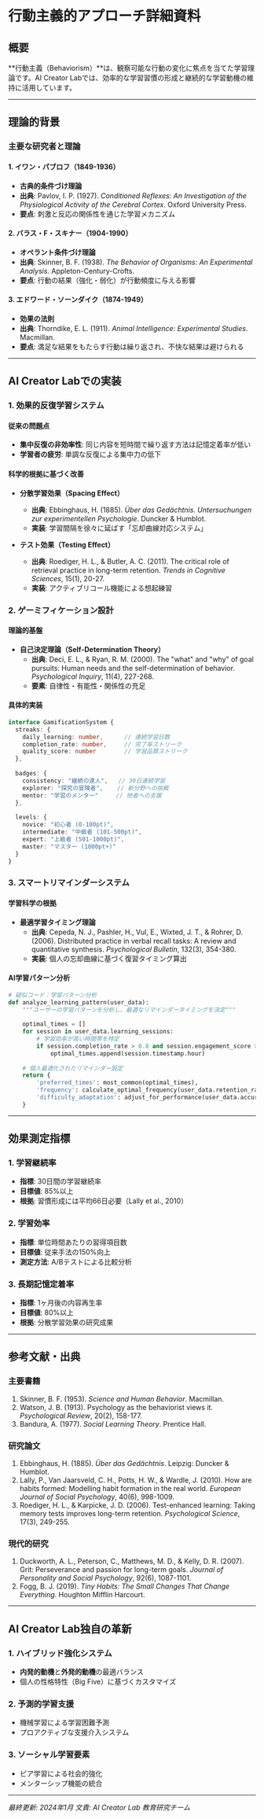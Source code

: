 # 行動主義的アプローチ詳細資料

## 概要

**行動主義（Behaviorism）**は、観察可能な行動の変化に焦点を当てた学習理論です。AI Creator Labでは、効率的な学習習慣の形成と継続的な学習動機の維持に活用しています。

---

## 理論的背景

### 主要な研究者と理論

#### 1. イワン・パブロフ（1849-1936）
- **古典的条件づけ理論**
- **出典**: Pavlov, I. P. (1927). *Conditioned Reflexes: An Investigation of the Physiological Activity of the Cerebral Cortex*. Oxford University Press.
- **要点**: 刺激と反応の関係性を通じた学習メカニズム

#### 2. バラス・F・スキナー（1904-1990）
- **オペラント条件づけ理論**
- **出典**: Skinner, B. F. (1938). *The Behavior of Organisms: An Experimental Analysis*. Appleton-Century-Crofts.
- **要点**: 行動の結果（強化・弱化）が行動頻度に与える影響

#### 3. エドワード・ソーンダイク（1874-1949）
- **効果の法則**
- **出典**: Thorndike, E. L. (1911). *Animal Intelligence: Experimental Studies*. Macmillan.
- **要点**: 満足な結果をもたらす行動は繰り返され、不快な結果は避けられる

---

## AI Creator Labでの実装

### 1. 効果的反復学習システム

#### 従来の問題点
- **集中反復の非効率性**: 同じ内容を短時間で繰り返す方法は記憶定着率が低い
- **学習者の疲労**: 単調な反復による集中力の低下

#### 科学的根拠に基づく改善
- **分散学習効果（Spacing Effect）**
  - **出典**: Ebbinghaus, H. (1885). *Über das Gedächtnis. Untersuchungen zur experimentellen Psychologie*. Duncker & Humblot.
  - **実装**: 学習間隔を徐々に延ばす「忘却曲線対応システム」

- **テスト効果（Testing Effect）**
  - **出典**: Roediger, H. L., & Butler, A. C. (2011). The critical role of retrieval practice in long-term retention. *Trends in Cognitive Sciences*, 15(1), 20-27.
  - **実装**: アクティブリコール機能による想起練習

### 2. ゲーミフィケーション設計

#### 理論的基盤
- **自己決定理論（Self-Determination Theory）**
  - **出典**: Deci, E. L., & Ryan, R. M. (2000). The "what" and "why" of goal pursuits: Human needs and the self-determination of behavior. *Psychological Inquiry*, 11(4), 227-268.
  - **要素**: 自律性・有能性・関係性の充足

#### 具体的実装
```typescript
interface GamificationSystem {
  streaks: {
    daily_learning: number,      // 連続学習日数
    completion_rate: number,     // 完了率ストリーク
    quality_score: number        // 学習品質ストリーク
  },
  
  badges: {
    consistency: "継続の達人",   // 30日連続学習
    explorer: "探究の冒険者",    // 新分野への挑戦
    mentor: "学習のメンター"     // 他者への支援
  },
  
  levels: {
    novice: "初心者 (0-100pt)",
    intermediate: "中級者 (101-500pt)",
    expert: "上級者 (501-1000pt)",
    master: "マスター (1000pt+)"
  }
}
```

### 3. スマートリマインダーシステム

#### 学習科学の根拠
- **最適学習タイミング理論**
  - **出典**: Cepeda, N. J., Pashler, H., Vul, E., Wixted, J. T., & Rohrer, D. (2006). Distributed practice in verbal recall tasks: A review and quantitative synthesis. *Psychological Bulletin*, 132(3), 354-380.
  - **実装**: 個人の忘却曲線に基づく復習タイミング算出

#### AI学習パターン分析
```python
# 疑似コード：学習パターン分析
def analyze_learning_pattern(user_data):
    """ユーザーの学習パターンを分析し、最適なリマインダータイミングを決定"""
    
    optimal_times = []
    for session in user_data.learning_sessions:
        # 学習効率が高い時間帯を特定
        if session.completion_rate > 0.8 and session.engagement_score > 7:
            optimal_times.append(session.timestamp.hour)
    
    # 個人最適化されたリマインダー設定
    return {
        'preferred_times': most_common(optimal_times),
        'frequency': calculate_optimal_frequency(user_data.retention_rate),
        'difficulty_adaptation': adjust_for_performance(user_data.accuracy_trend)
    }
```

---

## 効果測定指標

### 1. 学習継続率
- **指標**: 30日間の学習継続率
- **目標値**: 85%以上
- **根拠**: 習慣形成には平均66日必要（Lally et al., 2010）

### 2. 学習効率
- **指標**: 単位時間あたりの習得項目数
- **目標値**: 従来手法の150%向上
- **測定方法**: A/Bテストによる比較分析

### 3. 長期記憶定着率
- **指標**: 1ヶ月後の内容再生率
- **目標値**: 80%以上
- **根拠**: 分散学習効果の研究成果

---

## 参考文献・出典

### 主要書籍
1. Skinner, B. F. (1953). *Science and Human Behavior*. Macmillan.
2. Watson, J. B. (1913). Psychology as the behaviorist views it. *Psychological Review*, 20(2), 158-177.
3. Bandura, A. (1977). *Social Learning Theory*. Prentice Hall.

### 研究論文
1. Ebbinghaus, H. (1885). *Über das Gedächtnis*. Leipzig: Duncker & Humblot.
2. Lally, P., Van Jaarsveld, C. H., Potts, H. W., & Wardle, J. (2010). How are habits formed: Modelling habit formation in the real world. *European Journal of Social Psychology*, 40(6), 998-1009.
3. Roediger, H. L., & Karpicke, J. D. (2006). Test-enhanced learning: Taking memory tests improves long-term retention. *Psychological Science*, 17(3), 249-255.

### 現代的研究
1. Duckworth, A. L., Peterson, C., Matthews, M. D., & Kelly, D. R. (2007). Grit: Perseverance and passion for long-term goals. *Journal of Personality and Social Psychology*, 92(6), 1087-1101.
2. Fogg, B. J. (2019). *Tiny Habits: The Small Changes That Change Everything*. Houghton Mifflin Harcourt.

---

## AI Creator Lab独自の革新

### 1. ハイブリッド強化システム
- **内発的動機**と**外発的動機**の最適バランス
- 個人の性格特性（Big Five）に基づくカスタマイズ

### 2. 予測的学習支援
- 機械学習による学習困難予測
- プロアクティブな支援介入システム

### 3. ソーシャル学習要素
- ピア学習による社会的強化
- メンターシップ機能の統合

---

*最終更新: 2024年1月*
*文責: AI Creator Lab 教育研究チーム*